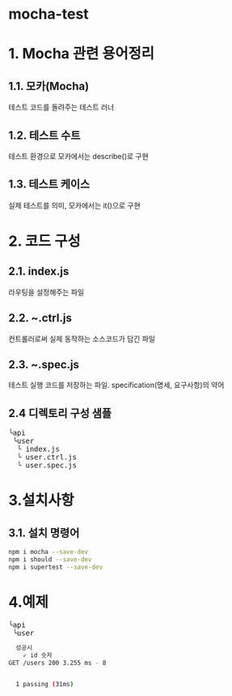 # mocha-test
# 1. Mocha 관련 용어정리
## 1.1. 모카(Mocha)
테스트 코드를 돌려주는 테스트 러너
## 1.2. 테스트 수트
테스트 환경으로 모카에서는 describe()로 구현
## 1.3. 테스트 케이스 
실제 테스트를 의미, 모카에서는 it()으로 구현

# 2. 코드 구성
## 2.1. index.js
라우팅을 설정해주는 파일
## 2.2. ~.ctrl.js
컨트롤러로써 실제 동작하는 소스코드가 담긴 파일
## 2.3. ~.spec.js 
테스트 실행 코드를 저장하는 파일. specification(명세, 요구사항)의 약어
## 2.4 디렉토리 구성 샘플
<pre>
╰api
 ╰user
  ╰ index.js
  ╰ user.ctrl.js
  ╰ user.spec.js
</pre>

# 3.설치사항
## 3.1. 설치 명령어
```bash
npm i mocha --save-dev 
npm i should --save-dev
npm i supertest --save-dev
```
# 4.예제
<pre>
╰api
 ╰user
</pre>

```bash
  성공시
    ✓ id 숫자
GET /users 200 3.255 ms - 8


  1 passing (31ms)
```


